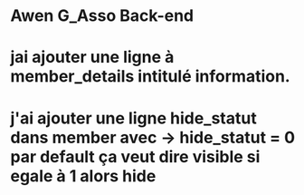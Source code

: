 # Awen G_Asso Back-end

# jai ajouter une ligne à member_details intitulé information.
# j'ai ajouter une ligne hide_statut dans member avec -> hide_statut = 0 par default ça veut dire visible si egale à 1 alors hide




